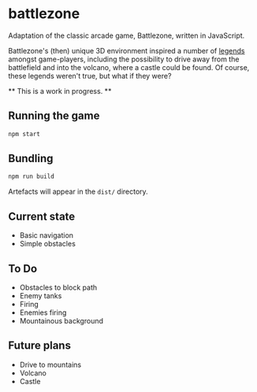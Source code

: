 # battlezone
Adaptation of the classic arcade game, Battlezone, written in JavaScript.

Battlezone's (then) unique 3D environment inspired a number of
[legends](http://www.recroom-amusements.com/aboutbattlezone.htm) amongst game-players,
including the possibility to drive away from the battlefield and into the volcano, where a
castle could be found. Of course, these legends weren't true, but what if they were?

** This is a work in progress. **

## Running the game

```bash
npm start
```

## Bundling

```bash
npm run build
```

Artefacts will appear in the `dist/` directory.

## Current state

* Basic navigation
* Simple obstacles

## To Do

* Obstacles to block path
* Enemy tanks
* Firing
* Enemies firing
* Mountainous background

## Future plans

* Drive to mountains
* Volcano
* Castle
